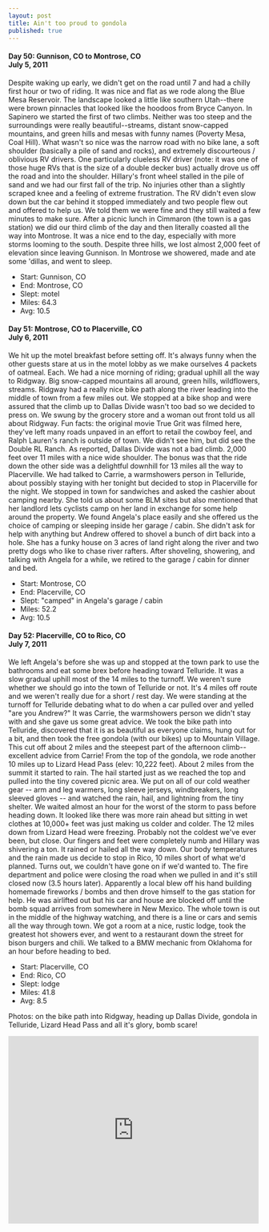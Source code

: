 ```yaml
---
layout: post
title: Ain't too proud to gondola
published: true
---
```

#### Day 50: Gunnison, CO to Montrose, CO<br/>July 5, 2011

Despite waking up early, we didn't get on the road until 7 and had a chilly
first hour or two of riding. It was nice and flat as we rode along the Blue
Mesa Reservoir. The landscape looked a little like southern Utah--there were
brown pinnacles that looked like the hoodoos from Bryce Canyon.  In Sapinero we
started the first of two climbs. Neither was too steep and the surroundings
were really beautiful--streams, distant snow-capped mountains, and green hills
and mesas with funny names (Poverty Mesa, Coal Hill). What wasn't so nice was
the narrow road with no bike lane, a soft shoulder (basically a pile of sand
and rocks), and extremely discourteous / oblivious RV drivers.  One
particularly clueless RV driver (note: it was one of those huge RVs that is the
size of a double decker bus) actually drove us off the road and into the
shoulder. Hillary's front wheel stalled in the pile of sand and we had our
first fall of the trip. No injuries other than a slightly scraped knee and a
feeling of extreme frustration. The RV didn't even slow down but the car behind
it stopped immediately and two people flew out and offered to help us. We told
them we were fine and they still waited a few minutes to make sure.  After a
picnic lunch in Cimmaron (the town is a gas station) we did our third climb of
the day and then literally coasted all the way into Montrose. It was a nice end
to the day, especially with more storms looming to the south. Despite three
hills, we lost almost 2,000 feet of elevation since leaving Gunnison. In
Montrose we showered, made and ate some 'dillas, and went to sleep.

* Start: Gunnison, CO
* End: Montrose, CO
* Slept: motel
* Miles: 64.3
* Avg: 10.5


#### Day 51: Montrose, CO to Placerville, CO<br/>July 6, 2011

We hit up the motel breakfast before setting off. It's always funny when the
other guests stare at us in the motel lobby as we make ourselves 4 packets of
oatmeal. Each. We had a nice morning of riding; gradual uphill all the way to
Ridgway. Big snow-capped mountains all around, green hills, wildflowers,
streams. Ridgway had a really nice bike path along the river leading into the
middle of town from a few miles out.  We stopped at a bike shop and were
assured that the climb up to Dallas Divide wasn't too bad so we decided to
press on. We swung by the grocery store and a woman out front told us all about
Ridgway. Fun facts: the original movie True Grit was filmed here, they've left
many roads unpaved in an effort to retail the cowboy feel, and Ralph Lauren's
ranch is outside of town. We didn't see him, but did see the Double RL Ranch.
As reported, Dallas Divide was not a bad climb. 2,000 feet over 11 miles with a
nice wide shoulder. The bonus was that the ride down the other side was a
delightful downhill for 13 miles all the way to Placerville. We had talked to
Carrie, a warmshowers person in Telluride, about possibly staying with her
tonight but decided to stop in Placerville for the night. We stopped in town
for sandwiches and asked the cashier about camping nearby. She told us about
some BLM sites but also mentioned that her landlord lets cyclists camp on her
land in exchange for some help around the property.  We found Angela's place
easily and she offered us the choice of camping or sleeping inside her garage /
cabin. She didn't ask for help with anything but Andrew offered to shovel a
bunch of dirt back into a hole. She has a funky house on 3 acres of land right
along the river and two pretty dogs who like to chase river rafters. After
shoveling, showering, and talking with Angela for a while, we retired to the
garage / cabin for dinner and bed.

* Start: Montrose, CO
* End: Placerville, CO
* Slept: "camped" in Angela's garage / cabin
* Miles: 52.2
* Avg: 10.5


#### Day 52: Placerville, CO to Rico, CO<br/>July 7, 2011

We left Angela's before she was up and stopped at the town park to use the
bathrooms and eat some brex before heading toward Telluride. It was a slow
gradual uphill most of the 14 miles to the turnoff. We weren't sure whether we
should go into the town of Telluride or not. It's 4 miles off route and we
weren't really due for a short / rest day. We were standing at the turnoff for
Telluride debating what to do when a car pulled over and yelled "are you
Andrew?" It was Carrie, the warmshowers person we didn't stay with and she gave
us some great advice.  We took the bike path into Telluride, discovered that it
is as beautiful as everyone claims, hung out for a bit, and then took the free
gondola (with our bikes) up to Mountain Village. This cut off about 2 miles and
the steepest part of the afternoon climb--excellent advice from Carrie! From
the top of the gondola, we rode another 10 miles up to Lizard Head Pass (elev:
10,222 feet).  About 2 miles from the summit it started to rain. The hail
started just as we reached the top and pulled into the tiny covered picnic
area. We put on all of our cold weather gear -- arm and leg warmers, long
sleeve jerseys, windbreakers, long sleeved gloves -- and watched the rain,
hail, and lightning from the tiny shelter. We waited almost an hour for the
worst of the storm to pass before heading down. It looked like there was more
rain ahead but sitting in wet clothes at 10,000+ feet was just making us colder
and colder.  The 12 miles down from Lizard Head were freezing. Probably not the
coldest we've ever been, but close. Our fingers and feet were completely numb
and Hillary was shivering a ton. It rained or hailed all the way down. Our body
temperatures and the rain made us decide to stop in Rico, 10 miles short of
what we'd planned. Turns out, we couldn't have gone on if we'd wanted to. The
fire department and police were closing the road when we pulled in and it's
still closed now (3.5 hours later). Apparently a local blew off his hand
building homemade fireworks / bombs and then drove himself to the gas station
for help. He was airlifted out but his car and house are blocked off until the
bomb squad arrives from somewhere in New Mexico. The whole town is out in the
middle of the highway watching, and there is a line or cars and semis all the
way through town.  We got a room at a nice, rustic lodge, took the greatest hot
showers ever, and went to a restaurant down the street for bison burgers and
chili. We talked to a BMW mechanic from Oklahoma for an hour before heading to
bed.

* Start: Placerville, CO
* End: Rico, CO
* Slept: lodge
* Miles: 41.8
* Avg: 8.5

Photos: on the bike path into Ridgway, heading up Dallas Divide, gondola in Telluride, Lizard Head Pass and all it's glory, bomb scare!

<iframe src="https://www.flickr.com/photos/123683527@N06/13921804142/in/set-72157644168304005/player/" width="500" height="375" frameborder="0" allowfullscreen webkitallowfullscreen mozallowfullscreen oallowfullscreen msallowfullscreen></iframe>
